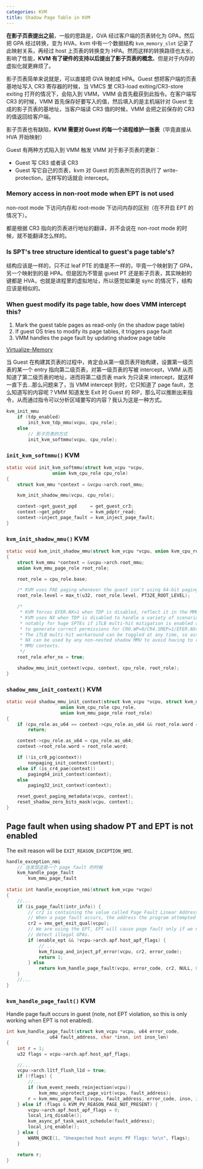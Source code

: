 ```yaml
---
categories: KVM
title: Shadow Page Table in KVM
---
```


**在影子页表提出之前**，一般的思路是，GVA 经过客户端的页表转化为 GPA，然后把 GPA 经过转换，变为 HVA，kvm 中有一个数据结构 `kvm_memory_slot` 记录了此映射关系，再经过 host 上页表的转换变为 HPA。然而这样的转换路径也太长，影响了性能，**KVM 有了硬件的支持以后提出了影子页表的概念**。但是对于内存的虚拟化就更麻烦了。

影子页表简单来说就是，可以直接把 GVA 映射成 HPA。Guest 想把客户端的页表基地址写入 CR3 寄存器的时候，当 VMCS 里 CR3-load exiting/CR3-store exiting 打开的情况下，会陷入到 VMM，VMM 会首先截获到此指令。在客户端写 CR3 的时候，VMM 首先保存好要写入的值，然后填入的是主机端针对 Guest 生成的影子页表的基地址，当客户端读 CR3 值的时候，VMM 会把之前保存的 CR3 的值返回给客户端。

影子页表也有缺陷，**KVM 需要对 Guest 的每一个进程维护一张表**（毕竟直接从 HVA 开始映射）

Guest 有两种方式陷入到 VMM 触发 VMM 对于影子页表的更新：

- Guest 写 CR3 或者读 CR3
- Guest 写它自己的页表，kvm 对 Guest 的页表所在的页执行了 write-protection，这样写的话就会 intercept。

### Memory access in non-root mode when EPT is not used

non-root mode 下访问内存和 root-mode 下访问内存的区别（在不开启 EPT 的情况下）。

都是根据 CR3 指向的页表进行地址的翻译，并不会说在 non-root mode 的时候，就不能翻译怎么样的。

### Is SPT's tree structure identical to guest's page table's?

结构应该是一样的，只不过 leaf PTE 的值是不一样的，毕竟一个映射到了 GPA，另一个映射到的是 HPA。但是因为不管是 guest PT 还是影子页表，其实映射的键都是 HVA，也就是进程里的虚拟地址，所以感觉如果是 sync 的情况下，结构应该是相似的。

### When guest modify its page table, how does VMM intercept this?

1. Mark the guest table pages as read-only (in the shadow page table)
2. If guest OS tries to modify its page tables, it triggers page fault
3. VMM handles the page fault by updating shadow page table

[Virtualize-Memory](https://cseweb.ucsd.edu/~yiying/cse291j-winter20/reading/Virtualize-Memory.pdf)

当 Guest 在构建其页表的过程中，肯定会从第一级页表开始构建，设置第一级页表的某一个 entry 指向第二级页表，对第一级页表的写被 intercept，VMM 从而知道了第二级页表的地址，进而将第二级页表 mark 为只读来 intercept，就这样一直下去…那么问题来了，当 VMM intercept 到时，它只知道了 page fault，怎么知道写的内容呢？VMM 知道发生 Exit 时 Guest 的 RIP，那么可以推断出来指令，从而通过指令可以分析区域要写的内容？我认为这是一种方式。

```c
kvm_init_mmu
    if (tdp_enabled)
		init_kvm_tdp_mmu(vcpu, cpu_role);
	else
        // 影子页表的方式
		init_kvm_softmmu(vcpu, cpu_role);

```

### `init_kvm_softmmu()` KVM

```c
static void init_kvm_softmmu(struct kvm_vcpu *vcpu,
			     union kvm_cpu_role cpu_role)
{
	struct kvm_mmu *context = &vcpu->arch.root_mmu;

	kvm_init_shadow_mmu(vcpu, cpu_role);

	context->get_guest_pgd     = get_guest_cr3;
	context->get_pdptr         = kvm_pdptr_read;
	context->inject_page_fault = kvm_inject_page_fault;
}
```

### `kvm_init_shadow_mmu()` KVM

```c
static void kvm_init_shadow_mmu(struct kvm_vcpu *vcpu, union kvm_cpu_role cpu_role)
{
	struct kvm_mmu *context = &vcpu->arch.root_mmu;
	union kvm_mmu_page_role root_role;

	root_role = cpu_role.base;

	/* KVM uses PAE paging whenever the guest isn't using 64-bit paging. */
	root_role.level = max_t(u32, root_role.level, PT32E_ROOT_LEVEL);

	/*
	 * KVM forces EFER.NX=1 when TDP is disabled, reflect it in the MMU role.
	 * KVM uses NX when TDP is disabled to handle a variety of scenarios,
	 * notably for huge SPTEs if iTLB multi-hit mitigation is enabled and
	 * to generate correct permissions for CR0.WP=0/CR4.SMEP=1/EFER.NX=0.
	 * The iTLB multi-hit workaround can be toggled at any time, so assume
	 * NX can be used by any non-nested shadow MMU to avoid having to reset
	 * MMU contexts.
	 */
	root_role.efer_nx = true;

	shadow_mmu_init_context(vcpu, context, cpu_role, root_role);
}
```

### `shadow_mmu_init_context()` KVM

```c
static void shadow_mmu_init_context(struct kvm_vcpu *vcpu, struct kvm_mmu *context,
				    union kvm_cpu_role cpu_role,
				    union kvm_mmu_page_role root_role)
{
	if (cpu_role.as_u64 == context->cpu_role.as_u64 && root_role.word == context->root_role.word)
		return;

	context->cpu_role.as_u64 = cpu_role.as_u64;
	context->root_role.word = root_role.word;

	if (!is_cr0_pg(context))
		nonpaging_init_context(context);
	else if (is_cr4_pae(context))
		paging64_init_context(context);
	else
		paging32_init_context(context);

	reset_guest_paging_metadata(vcpu, context);
	reset_shadow_zero_bits_mask(vcpu, context);
}
```

## Page fault when using shadow PT and EPT is not enabled

The exit reason will be `EXIT_REASON_EXCEPTION_NMI`.

```c
handle_exception_nmi
    // 当发现这是一个 page fault 的时候
    kvm_handle_page_fault
        kvm_mmu_page_fault
    
static int handle_exception_nmi(struct kvm_vcpu *vcpu)
{
    //...
	if (is_page_fault(intr_info)) {
        // cr2 is containing the value called Page Fault Linear Address (PFLA).
        // When a page fault occurs, the address the program attempted to access is stored in the CR2 register.
		cr2 = vmx_get_exit_qual(vcpu);
        // We are using the EPT, EPT will cause page fault only if we need to
        // detect illegal GPAs.
		if (enable_ept && !vcpu->arch.apf.host_apf_flags) {
            // ...
			kvm_fixup_and_inject_pf_error(vcpu, cr2, error_code);
			return 1;
		} else
			return kvm_handle_page_fault(vcpu, error_code, cr2, NULL, 0);
	}
    //...
}
```

### `kvm_handle_page_fault()` KVM

Handle page fault occurs in guest (note, not EPT violation, so this is only working when EPT is not enabled).

```c
int kvm_handle_page_fault(struct kvm_vcpu *vcpu, u64 error_code,
				u64 fault_address, char *insn, int insn_len)
{
	int r = 1;
	u32 flags = vcpu->arch.apf.host_apf_flags;

    //...
	vcpu->arch.l1tf_flush_l1d = true;
	if (!flags) {
        //...
		if (kvm_event_needs_reinjection(vcpu))
			kvm_mmu_unprotect_page_virt(vcpu, fault_address);
		r = kvm_mmu_page_fault(vcpu, fault_address, error_code, insn, insn_len);
	} else if (flags & KVM_PV_REASON_PAGE_NOT_PRESENT) {
		vcpu->arch.apf.host_apf_flags = 0;
		local_irq_disable();
		kvm_async_pf_task_wait_schedule(fault_address);
		local_irq_enable();
	} else {
		WARN_ONCE(1, "Unexpected host async PF flags: %x\n", flags);
	}

	return r;
}
```
